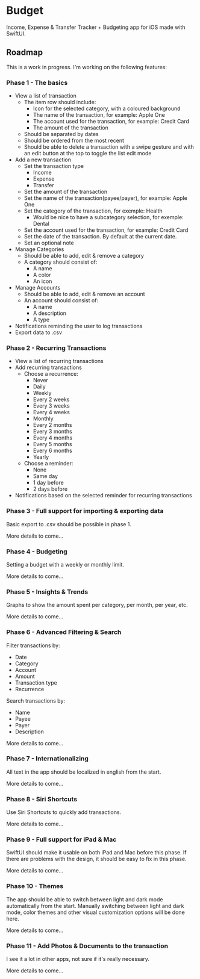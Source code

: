 # Budget

Income, Expense & Transfer Tracker + Budgeting app for iOS made with SwiftUI.

## Roadmap

This is a work in progress. I'm working on the following features:

### Phase 1 - The basics

- View a list of transaction
  - The item row should include:
    - Icon for the selected category, with a coloured background
    - The name of the transaction, for example: Apple One
    - The account used for the transaction, for example: Credit Card
    - The amount of the transaction
  - Should be separated by dates
  - Should be ordered from the most recent
  - Should be able to delete a transaction with a swipe gesture and with an edit button at the top to toggle the list edit mode
- Add a new transaction
  - Set the transaction type
    - Income
    - Expense
    - Transfer
  - Set the amount of the transaction
  - Set the name of the transaction(payee/payer), for example: Apple One
  - Set the category of the transaction, for exemple: Health
    - Would be nice to have a subcategory selection, for exemple: Dental
  - Set the account used for the transaction, for example: Credit Card
  - Set the date of the transaction. By default at the current date.
  - Set an optional note
- Manage Categories
  - Should be able to add, edit & remove a category
  - A category should consist of:
    - A name
    - A color
    - An icon
- Manage Accounts
  - Should be able to add, edit & remove an account
  - An account should consist of:
    - A name
    - A description
    - A type
- Notifications reminding the user to log transactions
- Export data to .csv

### Phase 2 - Recurring Transactions

- View a list of recurring transactions
- Add recurring transactions
  - Choose a recurrence:
    - Never
    - Daily
    - Weekly
    - Every 2 weeks
    - Every 3 weeks
    - Every 4 weeks
    - Monthly
    - Every 2 months
    - Every 3 months
    - Every 4 months
    - Every 5 months
    - Every 6 months
    - Yearly
  - Choose a reminder:
    - None
    - Same day
    - 1 day before
    - 2 days before
- Notifications based on the selected reminder for recurring transactions

### Phase 3 - Full support for importing & exporting data

Basic export to .csv should be possible in phase 1.

More details to come...

### Phase 4 - Budgeting

Setting a budget with a weekly or monthly limit.

More details to come...

### Phase 5 - Insights & Trends

Graphs to show the amount spent per category, per month, per year, etc.

More details to come...

### Phase 6 - Advanced Filtering & Search

Filter transactions by:

- Date
- Category
- Account
- Amount
- Transaction type
- Recurrence

Search transactions by:

- Name
- Payee
- Payer
- Description

More details to come...

### Phase 7 - Internationalizing

All text in the app should be localized in english from the start.

More details to come...

### Phase 8 - Siri Shortcuts

Use Siri Shortcuts to quickly add transactions.

More details to come...

### Phase 9 - Full support for iPad & Mac

SwiftUI should make it usable on both iPad and Mac before this phase. If there are problems with the design, it should be easy to fix in this phase.

More details to come...

### Phase 10 - Themes

The app should be able to switch between light and dark mode automatically from the start. Manually switching between light and dark mode, color themes and other visual customization options will be done here.

More details to come...

### Phase 11 - Add Photos & Documents to the transaction

I see it a lot in other apps, not sure if it's really necessary.

More details to come...
